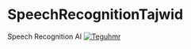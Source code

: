 # SpeechRecognitionTajwid
Speech Recognition AI
[![Teguhmr](https://circleci.com/gh/Teguhmr/SpeechRecognitionTajwid.svg?style=svg)](https://circleci.com/gh/Teguhmr/SpeechRecognitionTajwid)
